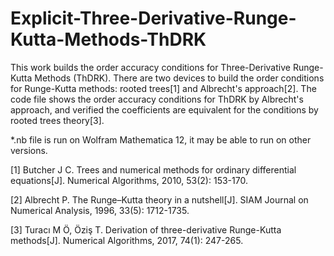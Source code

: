 # Explicit-Three-Derivative-Runge-Kutta-Methods-ThDRK
This work builds the order accuracy conditions for Three-Derivative Runge-Kutta Methods (ThDRK). There are two devices to build the order conditions for Runge-Kutta methods: rooted trees[1] and Albrecht's approach[2]. The code file shows the order accuracy conditions for ThDRK by Albrecht's approach, and verified the coefficients are equivalent for the conditions by rooted trees theory[3].

*.nb file is run on Wolfram Mathematica 12, it may be able to run on other versions.

[1] Butcher J C. Trees and numerical methods for ordinary differential equations[J]. Numerical Algorithms, 2010, 53(2): 153-170.

[2] Albrecht P. The Runge–Kutta theory in a nutshell[J]. SIAM Journal on Numerical Analysis, 1996, 33(5): 1712-1735.

[3] Turacı M Ö, Öziş T. Derivation of three-derivative Runge-Kutta methods[J]. Numerical Algorithms, 2017, 74(1): 247-265.
